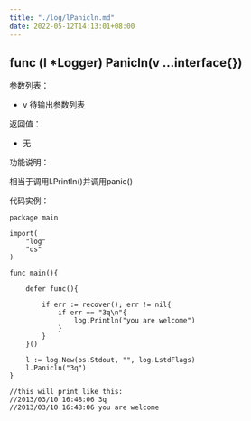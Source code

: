 ```yaml
---
title: "./log/lPanicln.md"
date: 2022-05-12T14:13:01+08:00
---
```

## func (l *Logger) Panicln(v ...interface{})

参数列表：

- v 待输出参数列表

返回值：

- 无

功能说明：

相当于调用l.Println()并调用panic()

代码实例：

	package main

	import(
		"log"
		"os"
	)

	func main(){

		defer func(){

			if err := recover(); err != nil{
				if err == "3q\n"{
					log.Println("you are welcome")
				}
			}
		}()

		l := log.New(os.Stdout, "", log.LstdFlags)
		l.Panicln("3q")
	}

	//this will print like this:
	//2013/03/10 16:48:06 3q
	//2013/03/10 16:48:06 you are welcome

